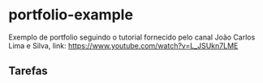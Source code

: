 # portfolio-example
Exemplo de portfolio seguindo o tutorial fornecido pelo canal João Carlos Lima e Silva, link: https://www.youtube.com/watch?v=L_JSUkn7LME

## Tarefas